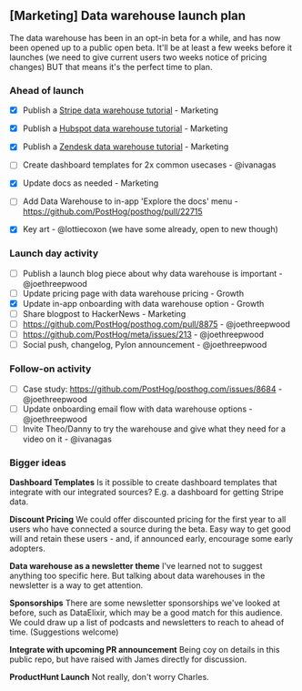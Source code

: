 ## [Marketing] Data warehouse launch plan

The data warehouse has been in an opt-in beta for a while, and has now been opened up to a public open beta. It'll be at least a few weeks before it launches (we need to give current users two weeks notice of pricing changes) BUT that means it's the perfect time to plan. 

### Ahead of launch

- [x] Publish a [Stripe data warehouse tutorial](https://github.com/PostHog/posthog.com/issues/8662) - Marketing
- [x] Publish a [Hubspot data warehouse tutorial](https://github.com/PostHog/posthog.com/issues/8664) - Marketing
- [x] Publish a [Zendesk data warehouse tutorial](https://github.com/PostHog/posthog.com/pull/8858) - Marketing
- [ ] Create dashboard templates for 2x common usecases - @ivanagas
- [x] Update docs as needed - Marketing
- [ ] Add Data Warehouse to in-app 'Explore the docs' menu - https://github.com/PostHog/posthog/pull/22715
- [x] Key art - @lottiecoxon (we have some already, open to new though)


### Launch day activity

- [ ] Publish a launch blog piece about why data warehouse is important - @joethreepwood 
- [ ] Update pricing page with data warehouse pricing - Growth
- [x] Update in-app onboarding with data warehouse option - Growth
- [ ] Share blogpost to HackerNews - Marketing
- [ ] https://github.com/PostHog/posthog.com/pull/8875 - @joethreepwood 
- [ ] https://github.com/PostHog/meta/issues/213 - @joethreepwood
- [ ] Social push, changelog, Pylon announcement - @joethreepwood

### Follow-on activity

- [ ] Case study: https://github.com/PostHog/posthog.com/issues/8684 - @joethreepwood
- [ ] Update onboarding email flow with data warehouse options - @joethreepwood
- [ ] Invite Theo/Danny to try the warehouse and give what they need for a video on it - @ivanagas

### Bigger ideas

**Dashboard Templates**
Is it possible to create dashboard templates that integrate with our integrated sources? E.g. a dashboard for getting Stripe data. 

**Discount Pricing**
We could offer discounted pricing for the first year to all users who have connected a source during the beta. Easy way to get good will and retain these users - and, if announced early, encourage some early adopters. 

**Data warehouse as a newsletter theme**
I've learned not to suggest anything too specific here. But talking about data warehouses in the newsletter is a way to get attention.  

**Sponsorships**
There are some newsletter sponsorships we've looked at before, such as DataElixir, which may be a good match for this audience. We could draw up a list of podcasts and newsletters to reach to ahead of time. (Suggestions welcome)

**Integrate with upcoming PR announcement**
Being coy on details in this public repo, but have raised with James directly for discussion. 

**ProductHunt Launch**
Not really, don't worry Charles. 
